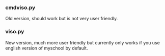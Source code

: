 ### cmdviso.py ###
Old version, should work but is not very user friendly.

### viso.py ###
New version, much more user friendly but currently only
works if you use english version of myschool by default.
